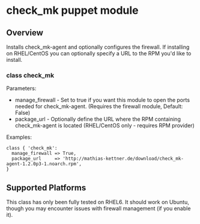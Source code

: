 # check_mk puppet module

## Overview

Installs check_mk-agent and optionally configures the firewall.  If 
installing on RHEL/CentOS you can optionally specify a URL to the
RPM you'd like to install.

### class check_mk

Parameters:

* manage_firewall - Set to true if you want this module to open the ports needed for check_mk-agent. (Requires the firewall module, Default: False)
* package_url - Optionally define the URL where the RPM containing check_mk-agent is located (RHEL/CentOS only - requires RPM provider)

Examples:

    class { 'check_mk':
      manage_firewall => True,
      package_url     => 'http://mathias-kettner.de/download/check_mk-agent-1.2.0p3-1.noarch.rpm',
    }

## Supported Platforms

This class has only been fully tested on RHEL6.  It should work on Ubuntu,
though you may encounter issues with firewall management (if you enable it).
